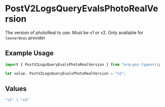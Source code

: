 # PostV2LogsQueryEvalsPhotoRealVersion

The version of photoReal to use. Must be v1 or v2. Only available for `leonardoai` provider

## Example Usage

```typescript
import { PostV2LogsQueryEvalsPhotoRealVersion } from "orq-poc-typescript-multi-env-version/models/operations";

let value: PostV2LogsQueryEvalsPhotoRealVersion = "v2";
```

## Values

```typescript
"v1" | "v2"
```